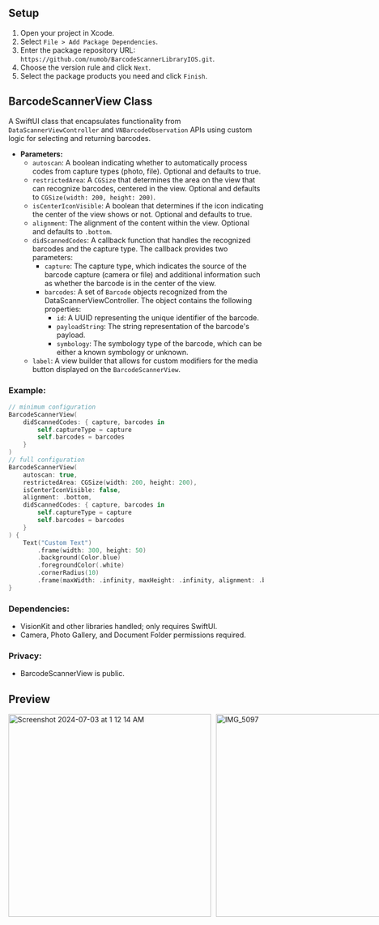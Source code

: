 ## Setup

1. Open your project in Xcode.
2. Select `File > Add Package Dependencies`.
3. Enter the package repository URL: `https://github.com/numob/BarcodeScannerLibraryIOS.git`.
4. Choose the version rule and click `Next`.
5. Select the package products you need and click `Finish`.

## BarcodeScannerView Class
A SwiftUI class that encapsulates functionality from `DataScannerViewController` and `VNBarcodeObservation` APIs using custom logic for selecting and returning barcodes.

- **Parameters:**
  - `autoscan`: A boolean indicating whether to automatically process codes from capture types (photo, file). Optional and defaults to true.
  - `restrictedArea`: A `CGSize` that determines the area on the view that can recognize barcodes, centered in the view. Optional and defaults to `CGSize(width: 200, height: 200)`.
  - `isCenterIconVisible`: A boolean that determines if the icon indicating the center of the view shows or not. Optional and defaults to true.
  - `alignment`: The alignment of the content within the view. Optional and defaults to `.bottom`.
  - `didScannedCodes`: A callback function that handles the recognized barcodes and the capture type. The callback provides two parameters:
    - `capture`: The capture type, which indicates the source of the barcode capture (camera or file) and additional information such as whether the barcode is in the center of the view.
    - `barcodes`: A set of `Barcode` objects recognized from the DataScannerViewController. The object contains the following properties:
      - `id`: A UUID representing the unique identifier of the barcode.
      - `payloadString`: The string representation of the barcode's payload.
      - `symbology`: The symbology type of the barcode, which can be either a known symbology or unknown.
  - `label`: A view builder that allows for custom modifiers for the media button displayed on the `BarcodeScannerView`.

### Example:
```swift
// minimum configuration
BarcodeScannerView(
    didScannedCodes: { capture, barcodes in
        self.captureType = capture
        self.barcodes = barcodes
    }
)
// full configuration
BarcodeScannerView(
    autoscan: true,
    restrictedArea: CGSize(width: 200, height: 200),
    isCenterIconVisible: false,
    alignment: .bottom,
    didScannedCodes: { capture, barcodes in
        self.captureType = capture
        self.barcodes = barcodes
    }
) {
    Text("Custom Text")
        .frame(width: 300, height: 50)
        .background(Color.blue)
        .foregroundColor(.white)
        .cornerRadius(10)
        .frame(maxWidth: .infinity, maxHeight: .infinity, alignment: .bottom)
}
```

### Dependencies:
- VisionKit and other libraries handled; only requires SwiftUI.
- Camera, Photo Gallery, and Document Folder permissions required.


### Privacy:  
- BarcodeScannerView is public.



## Preview
<div style="display: flex; gap: 10px;">
    <img src="https://github.com/numob/BarcodeScannerLibraryIOS/assets/164918815/d2fa023c-974d-430c-a073-214692c8b531" alt="Screenshot 2024-07-03 at 1 12 14 AM" height="400"/>
    <img src="https://github.com/numob/BarcodeScannerLibraryIOS/assets/164918815/7a2e1f43-41f1-4379-883b-82f2f84cb67f" alt="IMG_5097" height="400"/>
</div>



